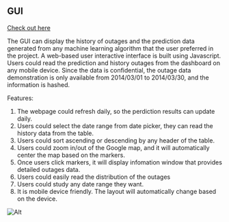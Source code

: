 ## GUI

[Check out here](https://github.com/rkastilani/PowerOutagePredictor/blob/master/GUI%20demo/index.html)

The GUI can display the history of outages and the prediction data generated from any machine learning algorithm that the user preferred in the project. A web-based user interactive interface is built using Javascript. Users could read the prediction and history outages from the dashboard on any mobile device. Since the data is confidential, the outage data demonstration is only available from 2014/03/01 to 2014/03/30, and the information is hashed.

Features:
1. The webpage could refresh daily, so the perdiction results can update daily.
2. Users could select the date range from date picker, they can read the history data from the table.
3. Users could sort ascending or descending by any header of the table.
4. Users could zoom in/out of the Google map, and it will automatically center the map based on the markers.
5. Once users click markers, it will display infomation window that provides detailed outages data.
6. Users could easily read the distribution of the outages
7. Users could study any date range they want.
8. It is mobile device friendly. The layout will automatically change based on the device.

![Alt](https://github.com/rkastilani/PowerOutagePredictor/blob/master/GUI%20demo/GUI_demo.png)
